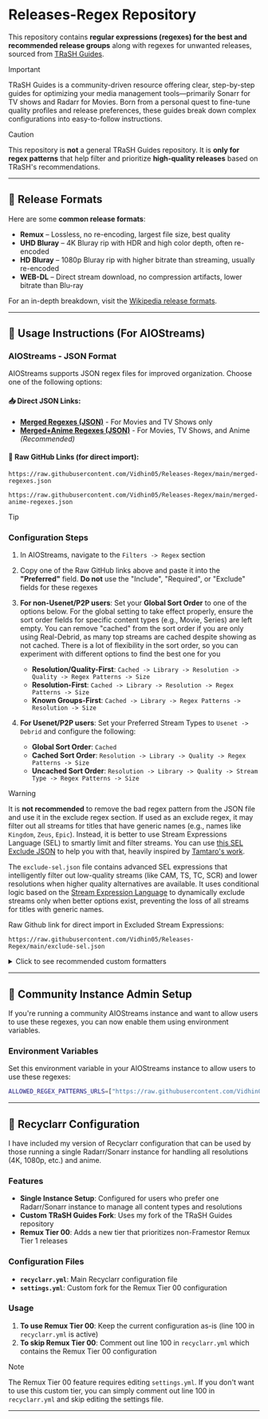 # Releases-Regex Repository

This repository contains **regular expressions (regexes) for the best and recommended release groups** along with regexes for unwanted releases, sourced from [TRaSH Guides](https://trash-guides.info).

> [!IMPORTANT]
> TRaSH Guides is a community-driven resource offering clear, step-by-step guides for optimizing your media management tools—primarily Sonarr for TV shows and Radarr for Movies. Born from a personal quest to fine-tune quality profiles and release preferences, these guides break down complex configurations into easy-to-follow instructions.

> [!CAUTION]
> This repository is **not** a general TRaSH Guides repository. It is **only for regex patterns** that help filter and prioritize **high-quality releases** based on TRaSH's recommendations.

---

## 📖 Release Formats

Here are some **common release formats**:

- **Remux** – Lossless, no re-encoding, largest file size, best quality
- **UHD Bluray** – 4K Bluray rip with HDR and high color depth, often re-encoded
- **HD Bluray** – 1080p Bluray rip with higher bitrate than streaming, usually re-encoded
- **WEB-DL** – Direct stream download, no compression artifacts, lower bitrate than Blu-ray

For an in-depth breakdown, visit the [Wikipedia release formats](https://en.wikipedia.org/wiki/Pirated_movie_release_types#Release_formats).

---

## 🚀 Usage Instructions (For AIOStreams)

### AIOStreams - JSON Format

AIOStreams supports JSON regex files for improved organization. Choose one of the following options:

#### **📥 Direct JSON Links:**
- **[Merged Regexes (JSON)](merged-regexes.json)** - For Movies and TV Shows only
- **[Merged+Anime Regexes (JSON)](merged-anime-regexes.json)** - For Movies, TV Shows, and Anime *(Recommended)*

#### **🔗 Raw GitHub Links (for direct import):**
```
https://raw.githubusercontent.com/Vidhin05/Releases-Regex/main/merged-regexes.json
```
```
https://raw.githubusercontent.com/Vidhin05/Releases-Regex/main/merged-anime-regexes.json
```

> [!TIP]
> ### Configuration Steps
> 
> 1. In AIOStreams, navigate to the `Filters -> Regex` section
> 2. Copy one of the Raw GitHub links above and paste it into the **"Preferred"** field. **Do not** use the "Include", "Required", or "Exclude" fields for these regexes
> 3. **For non-Usenet/P2P users**: Set your **Global Sort Order** to one of the options below. For the global setting to take effect properly, ensure the sort order fields for specific content types (e.g., Movie, Series) are left empty. You can remove "cached" from the sort order if you are only using Real-Debrid, as many top streams are cached despite showing as not cached. There is a lot of flexibility in the sort order, so you can experiment with different options to find the best one for you
>    - **Resolution/Quality-First**: `Cached -> Library -> Resolution -> Quality -> Regex Patterns -> Size`
>    - **Resolution-First**: `Cached -> Library -> Resolution -> Regex Patterns -> Size`
>    - **Known Groups-First**: `Cached -> Library -> Regex Patterns -> Resolution -> Size`
> 
> 4. **For Usenet/P2P users**: Set your Preferred Stream Types to `Usenet -> Debrid` and configure the following:
>    - **Global Sort Order**: `Cached`
>    - **Cached Sort Order**: `Resolution -> Library -> Quality -> Regex Patterns -> Size`
>    - **Uncached Sort Order**: `Resolution -> Library -> Quality -> Stream Type -> Regex Patterns -> Size`

> [!WARNING]
> It is **not recommended** to remove the bad regex pattern from the JSON file and use it in the exclude regex section. If used as an exclude regex, it may filter out all streams for titles that have generic names (e.g., names like `Kingdom`, `Zeus`, `Epic`).
> Instead, it is better to use Stream Expressions Language (SEL) to smartly limit and filter streams. You can use [this SEL Exclude JSON](exclude-sel.json) to help you with that, heavily inspired by [Tamtaro's work](https://discord.com/channels/1225024298490662974/1391478569607368924).
> 
> The `exclude-sel.json` file contains advanced SEL expressions that intelligently filter out low-quality streams (like CAM, TS, TC, SCR) and lower resolutions when higher quality alternatives are available. It uses conditional logic based on the [Stream Expression Language](https://github.com/Viren070/AIOStreams/wiki/Stream-Expression-Language) to dynamically exclude streams only when better options exist, preventing the loss of all streams for titles with generic names.
> 
> Raw Github link for direct import in Excluded Stream Expressions:
> ```
> https://raw.githubusercontent.com/Vidhin05/Releases-Regex/main/exclude-sel.json
> ```

<details>
<summary>Click to see recommended custom formatters</summary>

> For pre-built custom formats, you can select the **"Light Google Drive"** format directly from the formatter section on the configuration page.
>
> Here's an additional recommended custom format for TV screens:
> <details>
> <summary>TV-Usage Optimized Advanced Format</summary>
> 
> **Name:**
> ```
> {stream.type::=p2p["[P2P] "||""]}{service.cached::isfalse["⏳"||""]}{stream.library::istrue["💾 "||""]}{stream.type::=Usenet["📰 "||""]}{stream.type::=http["💻 "||""]}{stream.proxied::istrue["🕵️‍♂️ "||""]}{service.shortName::exists["{service.shortName} "||""]}{addon.name} {stream.resolution::=2160p["4K"||""]}{stream.resolution::=1440p["QHD"||""]}{stream.resolution::=1080p["FHD"||""]}{stream.resolution::=720p["HD"||""]}{stream.resolution::=480p["SD"||""]}
> {stream.visualTags::exists["📺 {stream.visualTags::join(' | ')} "||""]}
> {stream.regexMatched::exists["🏷️{stream.regexMatched}"||""]}
> ```
> 
> **Description:**
> ```
> {stream.quality::exists["🎥 {stream.quality} "||""]}{stream.encode::exists["🎞️ {stream.encode} "||""]}{stream.languages::exists["🌎 {stream.languageEmojis::join(' | ')}"||""]}
> {stream.size::>0["📦 {stream.size::bytes} "||""]}{stream.audioTags::exists["🎧 {stream.audioTags::join(' | ')} "||""]}
> {stream.filename::exists["📄 {stream.filename}"||""]}
> ```
> </details>
</details>

---

## 🔧 Community Instance Admin Setup

If you're running a community AIOStreams instance and want to allow users to use these regexes, you can now enable them using environment variables.

### Environment Variables

Set this environment variable in your AIOStreams instance to allow users to use these regexes:

```bash
ALLOWED_REGEX_PATTERNS_URLS=["https://raw.githubusercontent.com/Vidhin05/Releases-Regex/main/merged-anime-regexes.json", "https://raw.githubusercontent.com/Vidhin05/Releases-Regex/main/merged-regexes.json"]
```

---

## 🔄 Recyclarr Configuration

I have included my version of Recyclarr configuration that can be used by those running a single Radarr/Sonarr instance for handling all resolutions (4K, 1080p, etc.) and anime.

### Features

- **Single Instance Setup**: Configured for users who prefer one Radarr/Sonarr instance to manage all content types and resolutions
- **Custom TRaSH Guides Fork**: Uses my fork of the TRaSH Guides repository
- **Remux Tier 00**: Adds a new tier that prioritizes non-Framestor Remux Tier 1 releases

### Configuration Files

- **`recyclarr.yml`**: Main Recyclarr configuration file
- **`settings.yml`**: Custom fork for the Remux Tier 00 configuration

### Usage

1. **To use Remux Tier 00**: Keep the current configuration as-is (line 100 in `recyclarr.yml` is active)
2. **To skip Remux Tier 00**: Comment out line 100 in `recyclarr.yml` which contains the Remux Tier 00 configuration

> [!NOTE]
> The Remux Tier 00 feature requires editing `settings.yml`. If you don't want to use this custom tier, you can simply comment out line 100 in `recyclarr.yml` and skip editing the settings file.

---